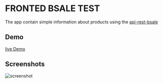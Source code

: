 # FRONTED BSALE TEST
The app contain simple information about products using the [api-rest-bsale](https://github.com/DavidHuarino/api-rest-bsale)

## Demo 
[live Demo](https://tender-allen-1d8322.netlify.app)

## Screenshots
![screenshot](https://user-images.githubusercontent.com/22582753/157777668-d89203d7-7783-4c8d-91b8-d4ca9e838835.png)
